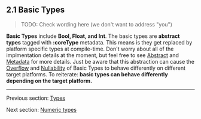 ## 2.1 Basic Types

>TODO: Check wording here (we don't want to address "you")



**Basic Types** include **Bool, Float, and Int**.  The basic types are **abstract types** tagged with **:coreType** metadata.  This means is they get replaced by platform specific types at compile-time.  Don't worry about all of the implmentation details at the moment, but feel free to see [Abstract](types-abstract.md) and [Metadata](lf-metadata.md) for more details.  Just be aware that this abstraction can cause the [Overflow](types-overflow.md) and [Nullability](types-nullability.md) of Basic Types to behave differently on different target platforms.  To reiterate: **basic types can behave differently depending on the target platform.**

---

Previous section: [Types](types.md)

Next section: [Numeric types](types-numeric-types.md)